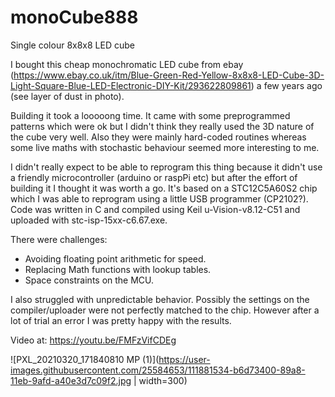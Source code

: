 # monoCube888
Single colour 8x8x8 LED cube

I bought this cheap monochromatic LED cube from ebay (https://www.ebay.co.uk/itm/Blue-Green-Red-Yellow-8x8x8-LED-Cube-3D-Light-Square-Blue-LED-Electronic-DIY-Kit/293622809861) a few years ago (see layer of dust in photo).

Building it took a looooong time. It came with some preprogrammed patterns which were ok but I didn't think they really used the 3D nature of the cube very well. Also they were mainly hard-coded routines whereas some live maths with stochastic behaviour seemed more interesting to me.

I didn't really expect to be able to reprogram this thing because it didn't use a friendly microcontroller (arduino or raspPi etc) but after the effort of building it I thought it was worth a go. It's based on a STC12C5A60S2 chip which I was able to reprogram using a little USB programmer (CP2102?). Code was written in C and compiled using Keil u-Vision-v8.12-C51 and uploaded with stc-isp-15xx-c6.67.exe. 

There were challenges:
- Avoiding floating point arithmetic for speed. 
- Replacing Math functions with lookup tables.
- Space constraints on the MCU. 

I also struggled with unpredictable behavior. Possibly the settings on the compiler/uploader were not perfectly matched to the chip. However after a lot of trial an error I was pretty happy with the results.

Video at: https://youtu.be/FMFzVifCDEg

![PXL_20210320_171840810 MP (1)](https://user-images.githubusercontent.com/25584653/111881534-b6d73400-89a8-11eb-9afd-a40e3d7c09f2.jpg | width=300)
